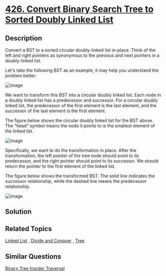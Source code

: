 # [426. Convert Binary Search Tree to Sorted Doubly Linked List](https://leetcode.com/problems/convert-binary-search-tree-to-sorted-doubly-linked-list)

## Description

Convert a BST to a sorted circular doubly-linked list in-place. Think of the left and right pointers as synonymous to the previous and next pointers in a doubly-linked list.

Let's take the following BST as an example, it may help you understand the problem better:

![image](https://assets.leetcode.com/uploads/2018/10/12/bstdlloriginalbst.png)

We want to transform this BST into a circular doubly linked list. Each node in a doubly linked list has a predecessor and successor. For a circular doubly linked list, the predecessor of the first element is the last element, and the successor of the last element is the first element.

The figure below shows the circular doubly linked list for the BST above. The "head" symbol means the node it points to is the smallest element of the linked list.

![image](https://assets.leetcode.com/uploads/2018/10/12/bstdllreturndll.png)

Specifically, we want to do the transformation in place. After the transformation, the left pointer of the tree node should point to its predecessor, and the right pointer should point to its successor. We should return the pointer to the first element of the linked list.

The figure below shows the transformed BST. The solid line indicates the successor relationship, while the dashed line means the predecessor relationship.

![image](https://assets.leetcode.com/uploads/2018/10/12/bstdllreturnbst.png)

## Solution

## Related Topics

[Linked List](https://leetcode.com/tag/linked-list/) , [Divide and Conquer](https://leetcode.com/tag/divide-and-conquer/) , [Tree](https://leetcode.com/tag/tree/) 

## Similar Questions

[Binary Tree Inorder Traversal](https://leetcode.com/problems/binary-tree-inorder-traversal/)
